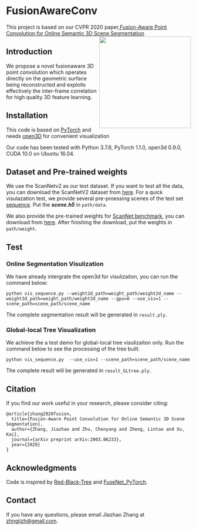 # FusionAwareConv

This project is based on our CVPR 2020 paper,[Fusion-Aware Point Convolution for Online Semantic 3D Scene Segmentation
](https://arxiv.org/abs/2003.06233)
<img src="asset/scene0708_00.gif" height=250px align="right"/>



## Introduction

We propose a novel fusionaware 3D point convolution which operates directly on the geometric surface being reconstructed and exploits effectively the inter-frame correlation for high quality 3D feature
learning.
## Installation
This code is based on [PyTorch](https://pytorch.org/)  and needs [open3D](http://www.open3d.org/) for convenient visualization

Our code has been tested with Python 3.7.6, PyTorch 1.1.0, open3d 0.9.0, CUDA 10.0 on Ubuntu 16.04. 


## Dataset and Pre-trained weights
We use the ScanNetv2 as our test dataset. If you want to test all the data, you can download the ScanNetV2 dataset from [here](http://www.scan-net.org/). For a quick visulazation test, we provide several pre-proessing scenes of the test set [sequence](https://drive.google.com/open?id=1lPeRLbqtNp__Dejoo5bI_beh1XcUb_sn). Put the ***scene.h5*** in `path/data`.

We also provide the pre-trained weights for [ScanNet benchmark](http://kaldir.vc.in.tum.de/scannet_benchmark/), you can download from [here](https://drive.google.com/open?id=1kWgEWfOdWRWlo_n7rNcS--nKVlmtpPVw). After finishing the download, put the weights in `path/weight`.


## Test

### Online Segmentation Visulization
We have already intergrate the open3d for visulizaiton, you can run the command below:

```
python vis_sequence.py --weight2d_path=weight_path/weight2d_name --weight3d_path=weight_path/weight3d_name --gpu=0 --use_vis=1 --scene_path=scene_path/scene_name
```
The complete segmentation result will be generated in `result.ply`.


### Global-local Tree Visualization
We achieve the a test demo for global-local tree visulizaiton only. Run the command below to see the processing of the tree built.
```
python vis_sequence.py  --use_vis=1 --scene_path=scene_path/scene_name
```
The complete result will be generated in  `result_GLtree.ply`.





## Citation
If you find our work useful in your research, please consider citing:
```
@article{zhang2020fusion,
  title={Fusion-Aware Point Convolution for Online Semantic 3D Scene Segmentation},
  author={Zhang, Jiazhao and Zhu, Chenyang and Zheng, Lintao and Xu, Kai},
  journal={arXiv preprint arXiv:2003.06233},
  year={2020}
}
```

## Acknowledgments
Code is inspired by [Red-Black-Tree](https://github.com/stanislavkozlovski/Red-Black-Tree) and [FuseNet_PyTorch](https://github.com/zanilzanzan/FuseNet_PyTorch).

## Contact
If you have any questions, please email Jiazhao Zhang at zhngjizh@gmail.com.




